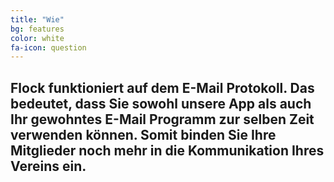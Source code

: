 ```yaml
---
title: "Wie"
bg: features
color: white
fa-icon: question
---
```


## Flock funktioniert auf dem E-Mail Protokoll. Das bedeutet, dass Sie sowohl unsere App als auch Ihr gewohntes E-Mail Programm zur selben Zeit verwenden können. Somit binden Sie Ihre Mitglieder noch mehr in die Kommunikation Ihres Vereins ein.